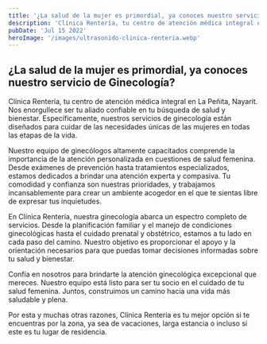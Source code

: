 ```yaml
---
title: '¿La salud de la mujer es primordial, ya conoces nuestro servicio de Ginecología? | Clinica Renteria'
description: 'Clínica Rentería, tu centro de atención médica integral en La Peñita, Nayarit. Nos enorgullece ser tu aliado confiable en tu búsqueda de salud y bienestar. Específicamente, nuestros servicios de ginecología están diseñados para cuidar de las necesidades únicas de las mujeres en todas las etapas de la vida.'
pubDate: 'Jul 15 2022'
heroImage: '/images/ultrasonido-clinica-renteria.webp'
---
```

## ¿La salud de la mujer es primordial, ya conoces nuestro servicio de Ginecología?

Clínica Rentería, tu centro de atención médica integral en La Peñita, Nayarit. Nos enorgullece ser tu aliado confiable en tu búsqueda de salud y bienestar. Específicamente, nuestros servicios de ginecología están diseñados para cuidar de las necesidades únicas de las mujeres en todas las etapas de la vida.

Nuestro equipo de ginecólogos altamente capacitados comprende la importancia de la atención personalizada en cuestiones de salud femenina. Desde exámenes de prevención hasta tratamientos especializados, estamos dedicados a brindar una atención experta y compasiva. Tu comodidad y confianza son nuestras prioridades, y trabajamos incansablemente para crear un ambiente acogedor en el que te sientas libre de expresar tus inquietudes.

En Clínica Rentería, nuestra ginecología abarca un espectro completo de servicios. Desde la planificación familiar y el manejo de condiciones ginecológicas hasta el cuidado prenatal y obstétrico, estamos a tu lado en cada paso del camino. Nuestro objetivo es proporcionar el apoyo y la orientación necesarios para que puedas tomar decisiones informadas sobre tu salud y bienestar.
 
Confía en nosotros para brindarte la atención ginecológica excepcional que mereces. Nuestro equipo está listo para ser tu socio en el cuidado de tu salud femenina. Juntos, construimos un camino hacia una vida más saludable y plena.

Por esta y muchas otras razones, Clínica Renteria es tu mejor opción si te encuentras por la zona, ya sea de vacaciones, larga estancia o incluso si este es tu lugar de residencia. 
